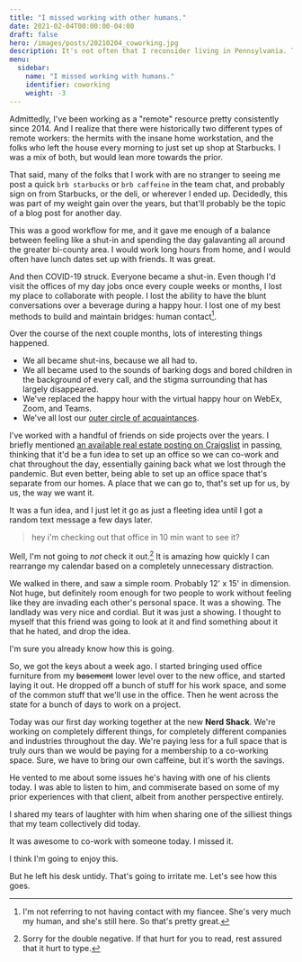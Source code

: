 ```yaml
---
title: "I missed working with other humans."
date: 2021-02-04T00:00:00-04:00
draft: false
hero: /images/posts/20210204_coworking.jpg
description: It's not often that I reconsider living in Pennsylvania. This last storm changed that.
menu:
  sidebar:
    name: "I missed working with humans."
    identifier: coworking
    weight: -3
---
```


Admittedly, I've been working as a "remote" resource pretty consistently since 2014. And I realize that there were historically two different types of remote workers: the hermits with the insane home workstation, and the folks who left the house every morning to just set up shop at Starbucks. I was a mix of both, but would lean more towards the prior.

That said, many of the folks that I work with are no stranger to seeing me post a quick `brb starbucks` or `brb caffeine` in the team chat, and probably sign on from Starbucks, or the deli, or wherever I ended up. Decidedly, this was part of my weight gain over the years, but that'll probably be the topic of a blog post for another day.

This was a good workflow for me, and it gave me enough of a balance between feeling like a shut-in and spending the day galavanting all around the greater bi-county area. I would work long hours from home, and I would often have lunch dates set up with friends. It was great.

And then COVID-19 struck. Everyone became a shut-in. Even though I'd visit the offices of my day jobs once every couple weeks or months, I lost my place to collaborate with people. I lost the ability to have the blunt conversations over a beverage during a happy hour. I lost one of my best methods to build and maintain bridges: human contact[^1].

Over the course of the next couple months, lots of interesting things happened.

- We all became shut-ins, because we all had to.
- We all became used to the sounds of barking dogs and bored children in the background of every call, and the stigma surrounding that has largely disappeared.
- We've replaced the happy hour with the virtual happy hour on WebEx, Zoom, and Teams.
- We've all lost our [outer circle of acquaintances](https://www.theatlantic.com/health/archive/2021/01/pandemic-goodbye-casual-friends/617839/?).

I've worked with a handful of friends on side projects over the years. I briefly mentioned [an available real estate posting on Craigslist](https://allentown.craigslist.org/d/office-commercial/search/off) in passing, thinking that it'd be a fun idea to set up an office so we can co-work and chat throughout the day, essentially gaining back what we lost through the pandemic. But even better, being able to set up an office space that's separate from our homes. A place that we can go to, that's set up for us, by us, the way we want it.

It was a fun idea, and I just let it go as just a fleeting idea until I got a random text message a few days later.

> hey i'm checking out that office in 10 min want to see it?

Well, I'm not going to _not_ check it out.[^2] It is amazing how quickly I can rearrange my calendar based on a completely unnecessary distraction.

We walked in there, and saw a simple room. Probably 12' x 15' in dimension. Not huge, but definitely room enough for two people to work without feeling like they are invading each other's personal space. It was a showing. The landlady was very nice and cordial. But it was just a showing. I thought to myself that this friend was going to look at it and find something about it that he hated, and drop the idea.

I'm sure you already know how this is going.

So, we got the keys about a week ago. I started bringing used office furniture from my ~~basement~~ lower level over to the new office, and started laying it out. He dropped off a bunch of stuff for his work space, and some of the common stuff that we'll use in the office. Then he went across the state for a bunch of days to work on a project.

Today was our first day working together at the new **Nerd Shack**. We're working on completely different things, for completely different companies and industries throughout the day. We're paying less for a full space that is truly ours than we would be paying for a membership to a co-working space. Sure, we have to bring our own caffeine, but it's worth the savings.

He vented to me about some issues he's having with one of his clients today. I was able to listen to him, and commiserate based on some of my prior experiences with that client, albeit from another perspective entirely.

I shared my tears of laughter with him when sharing one of the silliest things that my team collectively did today.

It was awesome to co-work with someone today. I missed it.

I think I'm going to enjoy this.

But he left his desk untidy. That's going to irritate me. Let's see how this goes.

[^1]: I'm not referring to not having contact with my fiancee. She's very much my human, and she's still here. So that's pretty great.
[^2]: Sorry for the double negative. If that hurt for you to read, rest assured that it hurt to type.
